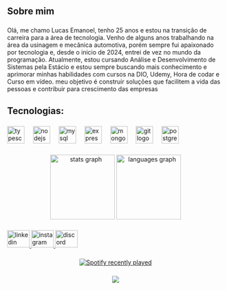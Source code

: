 <h2 align="left">Sobre mim</h2>

###

<p align="left">Olá,  me chamo Lucas Emanoel, tenho 25 anos e estou na transição de carreira para a área de tecnologia. Venho de alguns anos trabalhando na área da usinagem e mecânica automotiva, porém sempre fui apaixonado por tecnologia e, desde o inicio de 2024, entrei de vez no mundo da programação. Atualmente, estou cursando Análise e Desenvolvimento de Sistemas pela Estácio e estou sempre buscando mais conhecimento e aprimorar minhas habilidades com cursos na DIO, Udemy, Hora de codar e Curso em vídeo. meu objetivo é construir soluções que facilitem a vida das pessoas e contribuir para crescimento das empresas</p>

###

<h2 align="left">Tecnologias:</h2>

###

<div align="left">
  <img src="https://cdn.jsdelivr.net/gh/devicons/devicon/icons/typescript/typescript-original.svg" height="40" alt="typescript logo"  />
  <img width="12" />
  <img src="https://cdn.jsdelivr.net/gh/devicons/devicon/icons/nodejs/nodejs-original.svg" height="40" alt="nodejs logo"  />
  <img width="12" />
  <img src="https://cdn.jsdelivr.net/gh/devicons/devicon/icons/mysql/mysql-original.svg" height="40" alt="mysql logo"  />
  <img width="12" />
  <img src="https://cdn.jsdelivr.net/gh/devicons/devicon/icons/express/express-original.svg" height="40" alt="express logo"  />
  <img width="12" />
  <img src="https://cdn.jsdelivr.net/gh/devicons/devicon/icons/mongodb/mongodb-original.svg" height="40" alt="mongodb logo"  />
  <img width="12" />
  <img src="https://cdn.jsdelivr.net/gh/devicons/devicon/icons/git/git-original.svg" height="40" alt="git logo"  />
  <img width="12" />
  <img src="https://cdn.jsdelivr.net/gh/devicons/devicon/icons/postgresql/postgresql-original.svg" height="40" alt="postgresql logo"  />
  <img width="12" />
</div>

###

<div align="center">
  <img src="https://github-readme-stats.vercel.app/api?username=lucasemanoel3103&hide_title=false&hide_rank=false&show_icons=true&include_all_commits=true&count_private=true&disable_animations=false&theme=dracula&locale=en&hide_border=false&order=1" height="150" alt="stats graph"  />
  <img src="https://github-readme-stats.vercel.app/api/top-langs?username=lucasemanoel3103&locale=en&hide_title=false&layout=compact&card_width=320&langs_count=5&theme=dracula&hide_border=false&order=2" height="150" alt="languages graph"  />
</div>

###

<div align="left">
  <a href="www.linkedin.com/in/lucas-emanoel3103" target="_blank">
    <img src="https://raw.githubusercontent.com/maurodesouza/profile-readme-generator/master/src/assets/icons/social/linkedin/default.svg" width="52" height="40" alt="linkedin logo"  />
  </a>
  <a href="https://www.instagram.com/lucaxx_emanoel/" target="_blank">
    <img src="https://raw.githubusercontent.com/maurodesouza/profile-readme-generator/master/src/assets/icons/social/instagram/default.svg" width="52" height="40" alt="instagram logo"  />
  </a>
  <img src="https://raw.githubusercontent.com/maurodesouza/profile-readme-generator/master/src/assets/icons/social/discord/default.svg" width="52" height="40" alt="discord logo"  />
</div>

###

<div align="center">
  <a href="https://open.spotify.com/user/lucasemanoel31">
    <img src="https://spotify-recently-played-readme.vercel.app/api?user=lucasemanoel31&count=5" alt="Spotify recently played"  />
  </a>
</div>

###

<div align="center">
  <img src="https://profile-counter.glitch.me/lucasemanoel3103/count.svg?"  />
</div>

###
